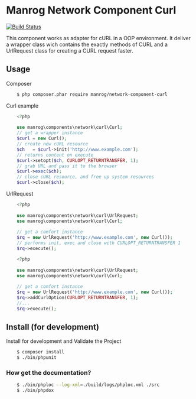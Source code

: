 # Manrog Network Component Curl

[![Build Status](https://travis-ci.org/mrVictorios/manrog-compontents-network-curl.svg?branch=master)](https://travis-ci.org/mrVictorios/manrog-compontents-network-curl)

This component works as adapter for cURL in a OOP environment. It deliver a wrapper class wich contains the 
exactly methods of CURL and a UrlRequest class for creating a CURL request faster.

## Usage

Composer
```bash
    $ php composer.phar require manrog/network-component-curl
```

Curl example
```php
    <?php
    
    use manrog\components\network\curl\Curl;
    // get a wrapper instance
    $curl = new Curl();
    // create new cURL resource
    $ch   = $curl->init('http://www.example.com');
    // returns content on execute
    $curl->setopt($ch, CURLOPT_RETURNTRANSFER, 1);
    // grab URL and pass it to the browser
    $curl->exec($ch);
    // close cURL resource, and free up system resources
    $curl->close($ch);
```

UrlRequest
```php
    <?php
    
    use manrog\components\network\curl\UrlRequest;
    use manrog\components\network\curl\Curl;
    
    // get a comfort instance
    $rq = new UrlRequest('http://www.example.com', new Curl());
    // performs init, exec and close with CURLOPT_RETURNTRANSFER 1
    $rq->execute();
```
```php
    <?php
    
    use manrog\components\network\curl\UrlRequest;
    use manrog\components\network\curl\Curl;
    
    // get a comfort instance
    $rq = new UrlRequest('http://www.example.com', new Curl());
    $rq->addCurlOption(CURLOPT_RETURNTRANSFER, 1);
    //...
    $rq->execute();
```

## Install (for development)

Install for development and Validate the Project

```bash
    $ composer install
    $ ./bin/phpunit
```

### How get the documentation?

```bash
    $ ./bin/phploc --log-xml=./build/logs/phploc.xml ./src
    $ ./bin/phpdox
```
